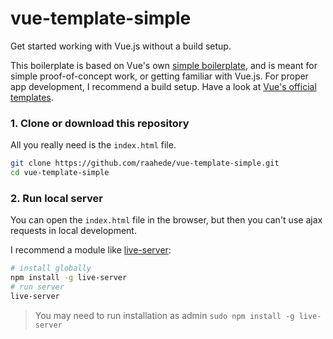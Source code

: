 # vue-template-simple
Get started working with Vue.js without a build setup. 

This boilerplate is based on Vue's own [simple boilerplate](https://github.com/vuejs-templates/simple), and is meant for simple proof-of-concept work, or getting familiar with Vue.js. For proper app development, I recommend a build setup. Have a look at [Vue's official templates](https://github.com/vuejs-templates).

### 1. Clone or download this repository
All you really need is the `index.html` file.

```zsh
git clone https://github.com/raahede/vue-template-simple.git
cd vue-template-simple
```

### 2. Run local server
You can open the `index.html` file in the browser, but then you can't use ajax requests in local development.

I recommend a module like [live-server](https://www.npmjs.com/package/live-server):

```zsh
# install globally
npm install -g live-server
# run server
live-server
```
> You may need to run installation as admin `sudo npm install -g live-server`
